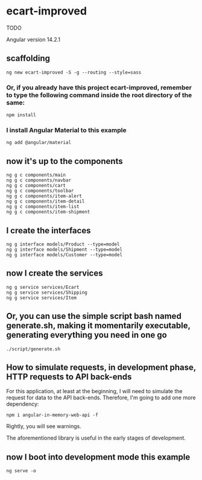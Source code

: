 # ecart-improved

TODO

Angular version 14.2.1

## scaffolding

```shell
ng new ecart-improved -S -g --routing --style=sass
```

### Or, if you already have this project ecart-improved, remember to type the following command inside the root directory of the same:

```shell
npm install
```

### I install Angular Material to this example

```shell
ng add @angular/material
```

## now it's up to the components

```shell
ng g c components/main
ng g c components/navbar
ng g c components/cart
ng g c components/toolbar
ng g c components/item-alert
ng g c components/item-detail
ng g c components/item-list
ng g c components/item-shipment
```

## I create the interfaces

```shell
ng g interface models/Product --type=model
ng g interface models/Shipment --type=model
ng g interface models/Customer --type=model
```

## now I create the services

```shell
ng g service services/Ecart
ng g service services/Shipping
ng g service services/Item
```

## Or, you can use the simple script bash named generate.sh, making it momentarily executable, generating everything you need in one go

```shell
./script/generate.sh
```

## How to simulate requests, in development phase, HTTP requests to API back-ends

For this application, at least at the beginning, I will need to simulate the request for data to the API back-ends.
Therefore, I'm going to add one more dependency:

```shell
npm i angular-in-memory-web-api -f
```

Rightly, you will see warnings.

The aforementioned library is useful in the early stages of development.

## now I boot into development mode this example

```shell
ng serve -o
```
